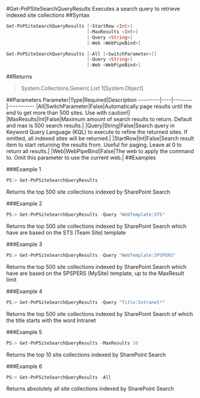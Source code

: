 #Get-PnPSiteSearchQueryResults
Executes a search query to retrieve indexed site collections
##Syntax
```powershell
Get-PnPSiteSearchQueryResults [-StartRow <Int>]
                              [-MaxResults <Int>]
                              [-Query <String>]
                              [-Web <WebPipeBind>]
```


```powershell
Get-PnPSiteSearchQueryResults [-All [<SwitchParameter>]]
                              [-Query <String>]
                              [-Web <WebPipeBind>]
```


##Returns
>System.Collections.Generic.List`1[System.Object]

##Parameters
Parameter|Type|Required|Description
---------|----|--------|-----------
|All|SwitchParameter|False|Automatically page results until the end to get more than 500 sites. Use with caution!|
|MaxResults|Int|False|Maximum amount of search results to return. Default and max is 500 search results.|
|Query|String|False|Search query in Keyword Query Language (KQL) to execute to refine the returned sites. If omitted, all indexed sites will be returned.|
|StartRow|Int|False|Search result item to start returning the results from. Useful for paging. Leave at 0 to return all results.|
|Web|WebPipeBind|False|The web to apply the command to. Omit this parameter to use the current web.|
##Examples

###Example 1
```powershell
PS:> Get-PnPSiteSearchQueryResults
```
Returns the top 500 site collections indexed by SharePoint Search

###Example 2
```powershell
PS:> Get-PnPSiteSearchQueryResults -Query "WebTemplate:STS"
```
Returns the top 500 site collections indexed by SharePoint Search which have are based on the STS (Team Site) template

###Example 3
```powershell
PS:> Get-PnPSiteSearchQueryResults -Query "WebTemplate:SPSPERS"
```
Returns the top 500 site collections indexed by SharePoint Search which have are based on the SPSPERS (MySite) template, up to the MaxResult limit

###Example 4
```powershell
PS:> Get-PnPSiteSearchQueryResults -Query "Title:Intranet*"
```
Returns the top 500 site collections indexed by SharePoint Search of which the title starts with the word Intranet

###Example 5
```powershell
PS:> Get-PnPSiteSearchQueryResults -MaxResults 10
```
Returns the top 10 site collections indexed by SharePoint Search

###Example 6
```powershell
PS:> Get-PnPSiteSearchQueryResults -All
```
Returns absolutely all site collections indexed by SharePoint Search
